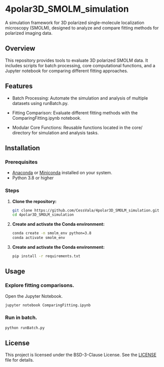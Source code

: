 
# 4polar3D_SMOLM_simulation

A simulation framework for 3D polarized single-molecule localization microscopy (SMOLM), designed to analyze and compare fitting methods for polarized imaging data.


## Overview

This repository provides tools to evaluate 3D polarized SMOLM data. It includes scripts for batch processing, core computational functions, and a Jupyter notebook for comparing different fitting approaches.

## Features

- Batch Processing: Automate the simulation and analysis of multiple datasets using runBatch.py.

- Fitting Comparison: Evaluate different fitting methods with the ComparingFitting.ipynb notebook.

- Modular Core Functions: Reusable functions located in the core/ directory for simulation and analysis tasks.

## Installation
### Prerequisites

- [Anaconda](https://www.anaconda.com/products/distribution) or [Miniconda](https://docs.conda.io/en/latest/miniconda.html) installed on your system.
- Python 3.8 or higher

### Steps

1. **Clone the repository:**

   ```bash
   git clone https://github.com/CessVala/4polar3D_SMOLM_simulation.git
   cd 4polar3D_SMOLM_simulation
   ```

2. **Create and activate the Conda environment:**

   ```bash
   conda create -n smolm_env python=3.8
   conda activate smolm_env
   ```

3. **Create and activate the Conda environment:**

    ```bash
    pip install -r requirements.txt
    ```

## Usage 

### Explore fitting comparisons.

Open the Jupyter Notebook.

```bash
jupyter notebook ComparingFitting.ipynb
```
    

### Run in batch.

```bash
python runBatch.py
```    

## License

This project is licensed under the BSD-3-Clause License. See the [LICENSE](https://github.com/CessVala/4polar3D_SMOLM_simulation/blob/main/LICENSE) file for details.

